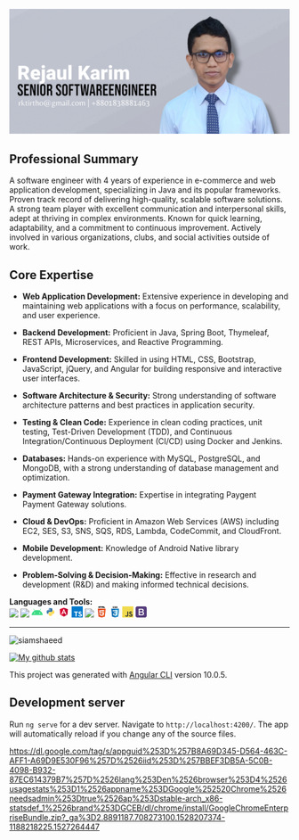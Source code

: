 ![Image](https://raw.githubusercontent.com/rktirtho/rktirtho/refs/heads/master/src/assets/img/image.jpg)

<h2>Professional Summary</h2>
<p>A software engineer with 4 years of experience in e-commerce and web application development, specializing in Java and its popular frameworks. Proven track record of delivering high-quality, scalable software solutions. A strong team player with excellent communication and interpersonal skills, adept at thriving in complex environments. Known for quick learning, adaptability, and a commitment to continuous improvement. Actively involved in various organizations, clubs, and social activities outside of work.</p>

## Core Expertise

- **Web Application Development:** Extensive experience in developing and maintaining web applications with a focus on performance, scalability, and user experience.

- **Backend Development:** Proficient in Java, Spring Boot, Thymeleaf, REST APIs, Microservices, and Reactive Programming.

- **Frontend Development:** Skilled in using HTML, CSS, Bootstrap, JavaScript, jQuery, and Angular for building responsive and interactive user interfaces.

- **Software Architecture & Security:** Strong understanding of software architecture patterns and best practices in application security.

- **Testing & Clean Code:** Experience in clean coding practices, unit testing, Test-Driven Development (TDD), and Continuous Integration/Continuous Deployment (CI/CD) using Docker and Jenkins.

- **Databases:** Hands-on experience with MySQL, PostgreSQL, and MongoDB, with a strong understanding of database management and optimization.

- **Payment Gateway Integration:** Expertise in integrating Paygent Payment Gateway solutions.

- **Cloud & DevOps:** Proficient in Amazon Web Services (AWS) including EC2, SES, S3, SNS, SQS, RDS, Lambda, CodeCommit, and CloudFront.

- **Mobile Development:** Knowledge of Android Native library development.

- **Problem-Solving & Decision-Making:** Effective in research and development (R&D) and making informed technical decisions.


**Languages and Tools:**  
<code><img height="20" src="https://thumbnail.imgbin.com/23/23/8/imgbin-java-platform-enterprise-edition-java-platform-standard-edition-javaserver-pages-java-development-kit-others-ZJ4vSyAXq6NXUGJvLjXY8mBz5_t.jpg"></code>
<code><img height="20" src="https://cdn.freebiesupply.com/logos/large/2x/spring-3-logo-png-transparent.png"></code>
<code><img height="20" src="https://raw.githubusercontent.com/github/explore/80688e429a7d4ef2fca1e82350fe8e3517d3494d/topics/android/android.png"></code>
<code><img height="20" src="https://raw.githubusercontent.com/github/explore/80688e429a7d4ef2fca1e82350fe8e3517d3494d/topics/python/python.png"></code>
<code><img height="20" src="https://raw.githubusercontent.com/github/explore/80688e429a7d4ef2fca1e82350fe8e3517d3494d/topics/angular/angular.png"></code>
<code><img height="20" src="https://raw.githubusercontent.com/github/explore/80688e429a7d4ef2fca1e82350fe8e3517d3494d/topics/typescript/typescript.png"></code>
<code><img height="20" src="https://toppng.com/uploads/preview/mysql-logo-vector-free-download-11573934106vmvysk1ovw.png"></code>
<code><img height="20" src="https://raw.githubusercontent.com/github/explore/80688e429a7d4ef2fca1e82350fe8e3517d3494d/topics/html/html.png"></code>
<code><img height="20" src="https://raw.githubusercontent.com/github/explore/80688e429a7d4ef2fca1e82350fe8e3517d3494d/topics/css/css.png"></code>
<code><img height="20" src="https://raw.githubusercontent.com/github/explore/5c058a388828bb5fde0bcafd4bc867b5bb3f26f3/topics/javascript/javascript.png"></code>
<code><img height="20" src="https://raw.githubusercontent.com/github/explore/80688e429a7d4ef2fca1e82350fe8e3517d3494d/topics/bootstrap/bootstrap.png"></code>

<hr> </hr>

<p><img src="https://github-readme-stats.vercel.app/api/top-langs?username=rktirtho&show_icons=true&locale=en&layout=compact" alt="siamshaeed" /></p>


[![My github stats](https://github-readme-stats.anuraghazra1.vercel.app/api?username=rktirtho&show_icons=true)](https://github.com/rktirtho/github-readme-stats)


This project was generated with [Angular CLI](https://github.com/angular/angular-cli) version 10.0.5.

## Development server

Run `ng serve` for a dev server. Navigate to `http://localhost:4200/`. The app will automatically reload if you change any of the source files.



https://dl.google.com/tag/s/appguid%253D%257B8A69D345-D564-463C-AFF1-A69D9E530F96%257D%2526iid%253D%257BBEF3DB5A-5C0B-4098-B932-87EC614379B7%257D%2526lang%253Den%2526browser%253D4%2526usagestats%253D1%2526appname%253DGoogle%252520Chrome%2526needsadmin%253Dtrue%2526ap%253Dstable-arch_x86-statsdef_1%2526brand%253DGCEB/dl/chrome/install/GoogleChromeEnterpriseBundle.zip?_ga%3D2.8891187.708273100.1528207374-1188218225.1527264447

